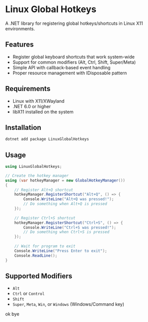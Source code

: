 # Linux Global Hotkeys

A .NET library for registering global hotkeys/shortcuts in Linux X11 environments.

## Features

- Register global keyboard shortcuts that work system-wide
- Support for common modifiers (Alt, Ctrl, Shift, Super/Meta)
- Simple API with callback-based event handling
- Proper resource management with IDisposable pattern

## Requirements

- Linux with X11/XWayland
- .NET 6.0 or higher
- libX11 installed on the system

## Installation

```bash
dotnet add package LinuxGlobalHotkeys
```

## Usage

```csharp
using LinuxGlobalHotkeys;

// Create the hotkey manager
using (var hotkeyManager = new GlobalHotkeyManager())
{
    // Register Alt+Q shortcut
    hotkeyManager.RegisterShortcut("Alt+Q", () => {
        Console.WriteLine("Alt+Q was pressed!");
        // Do something when Alt+Q is pressed
    });
    
    // Register Ctrl+S shortcut
    hotkeyManager.RegisterShortcut("Ctrl+S", () => {
        Console.WriteLine("Ctrl+S was pressed!");
        // Do something when Ctrl+S is pressed
    });
    
    // Wait for program to exit
    Console.WriteLine("Press Enter to exit");
    Console.ReadLine();
}
```

## Supported Modifiers

- `Alt`
- `Ctrl` or `Control`
- `Shift`
- `Super`, `Meta`, `Win`, or `Windows` (Windows/Command key)

ok bye